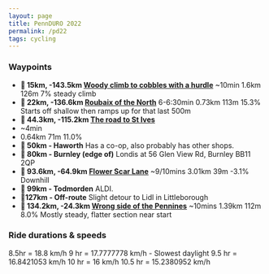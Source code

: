 ```yaml
---
layout: page
title: PennDURO 2022
permalink: /pd22
tags: cycling
---
```


### Waypoints

- **🏁 15km, -143.5km [**Woody climb to cobbles with a hurdle**](https://www.strava.com/segments/25750409 "‌")**
~10min
1\.6km 126m 7%
steady climb
- **🏁 22km, -136.6km [**Roubaix of the North**](https://www.strava.com/segments/25750487 "‌")**
6-6:30min
0\.73km 113m 15.3%
Starts off shallow then ramps up for that last 500m
- **🏁 44.3km, -115.2km [**The road to St Ives**](https://www.strava.com/segments/25750527 "‌")**
- ~4min
- 0.64km 71m 11.0%
- **🛒 50km - Haworth**
Has a co-op, also probably has other shops.
- **🛒 80km - Burnley (edge of)**
Londis at 56 Glen View Rd, Burnley BB11 2QP
- **🏁 93.6km, -64.9km [**Flower Scar Lane**](https://www.strava.com/segments/25750586 "‌")**
~9/10mins
3\.01km 39m -3.1%
Downhill
- **🛒 99km - Todmorden**
ALDI.
- **🛒127km - Off-route**
Slight detour to Lidl in Littleborough
- **🏁 134.2km, -24.3km [**Wrong side of the Pennines**](https://www.strava.com/segments/25750610 "‌")**
~10mins
1\.39km 112m 8.0%
Mostly steady, flatter section near start


### Ride durations & speeds

8\.5hr = 18.8 km/h
9 hr = 17.7777778 km/h - Slowest daylight
9\.5 hr = 16.8421053 km/h
10 hr = 16 km/h
10\.5 hr = 15.2380952 km/h